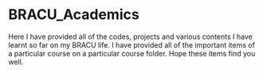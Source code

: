 # BRACU_Academics
Here I have provided all of the codes, projects and various contents I have learnt so far on my BRACU life. I have provided all of the important items of a particular course on a particular course folder. Hope these items find you well.
